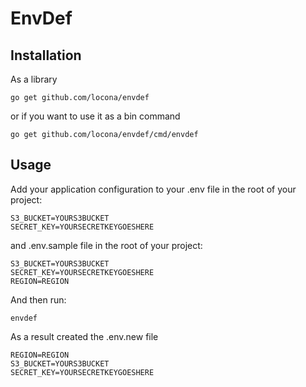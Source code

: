 # EnvDef

## Installation

As a library

```
go get github.com/locona/envdef
```

or if you want to use it as a bin command

```
go get github.com/locona/envdef/cmd/envdef
```

## Usage

Add your application configuration to your .env file in the root of your project:

```
S3_BUCKET=YOURS3BUCKET
SECRET_KEY=YOURSECRETKEYGOESHERE
```

and .env.sample file in the root of your project:

```
S3_BUCKET=YOURS3BUCKET
SECRET_KEY=YOURSECRETKEYGOESHERE
REGION=REGION
```

And then run:
```
envdef
```

As a result created the .env.new file

```
REGION=REGION
S3_BUCKET=YOURS3BUCKET
SECRET_KEY=YOURSECRETKEYGOESHERE
```
